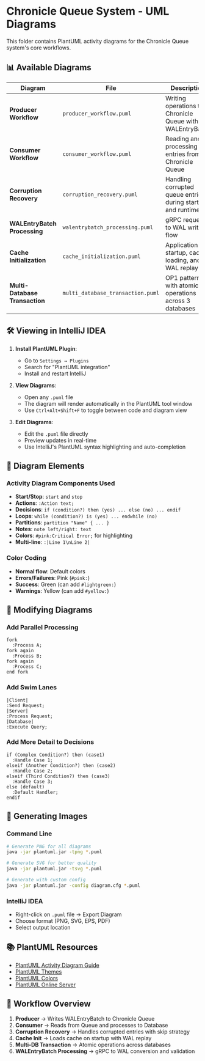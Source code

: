 # Chronicle Queue System - UML Diagrams

This folder contains PlantUML activity diagrams for the Chronicle Queue system's core workflows.

## 📊 Available Diagrams

| Diagram | File | Description |
|---------|------|-------------|
| **Producer Workflow** | `producer_workflow.puml` | Writing operations to Chronicle Queue with WALEntryBatch |
| **Consumer Workflow** | `consumer_workflow.puml` | Reading and processing entries from Chronicle Queue |
| **Corruption Recovery** | `corruption_recovery.puml` | Handling corrupted queue entries during startup and runtime |
| **WALEntryBatch Processing** | `walentrybatch_processing.puml` | gRPC request to WAL write flow |
| **Cache Initialization** | `cache_initialization.puml` | Application startup, cache loading, and WAL replay |
| **Multi-Database Transaction** | `multi_database_transaction.puml` | OP1 pattern with atomic operations across 3 databases |

## 🛠️ Viewing in IntelliJ IDEA

1. **Install PlantUML Plugin**:
   - Go to `Settings → Plugins`
   - Search for "PlantUML integration"
   - Install and restart IntelliJ

2. **View Diagrams**:
   - Open any `.puml` file
   - The diagram will render automatically in the PlantUML tool window
   - Use `Ctrl+Alt+Shift+F` to toggle between code and diagram view

3. **Edit Diagrams**:
   - Edit the `.puml` file directly
   - Preview updates in real-time
   - Use IntelliJ's PlantUML syntax highlighting and auto-completion

## 🎨 Diagram Elements

### Activity Diagram Components Used

- **Start/Stop**: `start` and `stop`
- **Actions**: `:Action text;`
- **Decisions**: `if (condition?) then (yes) ... else (no) ... endif`
- **Loops**: `while (condition?) is (yes) ... endwhile (no)`
- **Partitions**: `partition "Name" { ... }`
- **Notes**: `note left/right: text`
- **Colors**: `#pink:Critical Error;` for highlighting
- **Multi-line**: `:|Line 1\nLine 2|`

### Color Coding

- **Normal flow**: Default colors
- **Errors/Failures**: Pink (`#pink:`)
- **Success**: Green (can add `#lightgreen:`)
- **Warnings**: Yellow (can add `#yellow:`)

## 📝 Modifying Diagrams

### Add Parallel Processing
```plantuml
fork
  :Process A;
fork again
  :Process B;
fork again
  :Process C;
end fork
```

### Add Swim Lanes
```plantuml
|Client|
:Send Request;
|Server|
:Process Request;
|Database|
:Execute Query;
```

### Add More Detail to Decisions
```plantuml
if (Complex Condition?) then (case1)
  :Handle Case 1;
elseif (Another Condition?) then (case2)
  :Handle Case 2;
elseif (Third Condition?) then (case3)
  :Handle Case 3;
else (default)
  :Default Handler;
endif
```

## 🚀 Generating Images

### Command Line
```bash
# Generate PNG for all diagrams
java -jar plantuml.jar -tpng *.puml

# Generate SVG for better quality
java -jar plantuml.jar -tsvg *.puml

# Generate with custom config
java -jar plantuml.jar -config diagram.cfg *.puml
```

### IntelliJ IDEA
- Right-click on `.puml` file → Export Diagram
- Choose format (PNG, SVG, EPS, PDF)
- Select output location

## 📚 PlantUML Resources

- [PlantUML Activity Diagram Guide](https://plantuml.com/activity-diagram-beta)
- [PlantUML Themes](https://plantuml.com/theme)
- [PlantUML Colors](https://plantuml.com/color)
- [PlantUML Online Server](http://www.plantuml.com/plantuml/uml/)

## 🔄 Workflow Overview

1. **Producer** → Writes WALEntryBatch to Chronicle Queue
2. **Consumer** → Reads from Queue and processes to Database
3. **Corruption Recovery** → Handles corrupted entries with skip strategy
4. **Cache Init** → Loads cache on startup with WAL replay
5. **Multi-DB Transaction** → Atomic operations across databases
6. **WALEntryBatch Processing** → gRPC to WAL conversion and validation